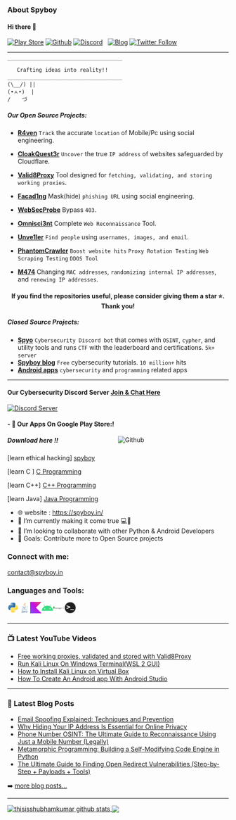 ### About Spyboy
#### Hi there 👋

[![Play Store](https://img.shields.io/badge/-PlayStore-black?style=flat&labelColor=black&logo=android&logoColor=green)](https://play.google.com/store/apps/details?id=info.shubham.pcassistant)
[![Github](https://img.shields.io/badge/-Github-000?style=flat&logo=Github&logoColor=white)](https://github.com/thisisshubhamkumar)
[![Discord](https://img.shields.io/badge/-Discord-738ADB?style=flat&logo=discord&logoColor=white)](https://discord.com/invite/DPKPA9u)
&nbsp;
[![Blog](https://img.shields.io/website?label=spyboy.blog&style=for-the-badge&url=https%3A%2F%2Fcodestackr.com)](https://spyboy.blog/)
[![Twitter Follow](https://img.shields.io/twitter/follow/itisspyboy?color=1DA1F2&logo=twitter&style=for-the-badge)](https://twitter.com/intent/follow?original_referer=https%3A%2F%2Fgithub.com%2FcodeSTACKr&screen_name=itisspyboy)

---

    ￣￣￣￣￣￣￣￣￣￣￣￣￣￣￣￣￣￣￣￣￣￣
       Crafting ideas into reality!!                      
    ＿＿＿＿＿＿＿＿＿＿＿＿＿＿＿＿＿＿＿＿＿＿ 
    (\__/) || 
    (•ㅅ•)  | 
    / 　 づ
##### Our Open Source Projects:

- [**R4ven**](https://github.com/spyboy-productions/r4ven) `Track` the accurate `location` of Mobile/Pc using social engineering.

- [**CloakQuest3r**](https://github.com/spyboy-productions/CloakQuest3r) `Uncover` the true `IP address` of websites safeguarded by Cloudflare.

- [**Valid8Proxy**](https://github.com/spyboy-productions/Valid8Proxy) Tool designed for `fetching, validating, and storing working proxies`.

- [**Facad1ng**](https://github.com/spyboy-productions/Facad1ng) Mask(hide) `phishing URL` using social engineering.

- [**WebSecProbe**](https://github.com/spyboy-productions/WebSecProbe) Bypass `403`.

- [**Omnisci3nt**](https://github.com/spyboy-productions/omnisci3nt) Complete `Web Reconnaissance` Tool.

- [**Unve1ler**](https://github.com/spyboy-productions/unve1ler) `Find people` using `usernames, images, and email`.

- [**PhantomCrawler**](https://github.com/spyboy-productions/PhantomCrawler) `Boost website hits` `Proxy Rotation Testing` `Web Scraping Testing` `DDOS Tool`
  
- [**M474**](https://github.com/spyboy-productions/M474) Changing `MAC addresses`, `randomizing internal IP addresses`, and `renewing IP addresses`.

<h4 align="center">If you find the repositories useful, please consider giving them a star ⭐️. Thank you!<h4/>

##### Closed Source Projects:

- [**Spyo**](https://top.gg/bot/877644741339144244) `Cybersecurity Discord bot` that comes with `OSINT`, `cypher`, and utility tools and runs `CTF` with the leaderboard and certifications. `5k+ server`
- [**Spyboy blog**](https://spyboy.blog/) `Free` cybersecurity tutorials. `10 million+` hits
- [**Android apps**](https://play.google.com/store/apps/dev?id=6188034454598466210) `cybersecurity` and `programming` related apps
---

#### Our Cybersecurity Discord Server [Join & Chat Here](https://discord.gg/ZChEmMwE8d)
[![Discord Server](https://discord.com/api/guilds/726495265330298973/embed.png)](https://discord.gg/ZChEmMwE8d)

#### - 🔭 Our Apps On Google Play Store:!
<img width="50%" align="right" alt="Github" src="https://raw.githubusercontent.com/onimur/.github/master/.resources/git-header.svg" />

##### Download here !!
[learn ethical hacking] [spyboy]

[learn C ] [C Programming]

[learn C++] [C++ Programming]

[learn Java] [Java Programming]

- 🌐 website : https://spyboy.in/
- 🤖 I’m currently making it come true 💻📲
- 👀 I’m looking to collaborate with other Python & Android Developers
- 🥅 Goals: Contribute more to Open Source projects

### Connect with me:

contact@spyboy.in

### Languages and Tools:

<img align="left" alt="python" width="26px" src="https://raw.githubusercontent.com/github/explore/80688e429a7d4ef2fca1e82350fe8e3517d3494d/topics/python/python.png" />
<img align="left" alt="java" width="26px" src="https://raw.githubusercontent.com/github/explore/80688e429a7d4ef2fca1e82350fe8e3517d3494d/topics/java/java.png" />
<img align="left" alt="kotlin" width="26px" src="https://raw.githubusercontent.com/github/explore/80688e429a7d4ef2fca1e82350fe8e3517d3494d/topics/kotlin/kotlin.png" />
<img align="left" alt="android" width="26px" src="https://raw.githubusercontent.com/github/explore/80688e429a7d4ef2fca1e82350fe8e3517d3494d/topics/android/android.png" />
<img align="left" alt="MongoDB" width="26px" src="https://raw.githubusercontent.com/github/explore/80688e429a7d4ef2fca1e82350fe8e3517d3494d/topics/mongodb/mongodb.png" />
<img align="left" alt="Terminal" width="26px" src="https://raw.githubusercontent.com/github/explore/80688e429a7d4ef2fca1e82350fe8e3517d3494d/topics/terminal/terminal.png" />
<br />
<br />

---

### 📺 Latest YouTube Videos

<!-- YOUTUBE:START -->
- [Free working proxies, validated and stored with Valid8Proxy](https://www.youtube.com/watch?v=FWFFAbgC8Bo)
- [Run Kali Linux On Windows Terminal&lpar;WSL 2 GUI&rpar;](https://www.youtube.com/watch?v=G-gloEc-vLI)
- [How to Install Kali Linux on Virtual Box](https://www.youtube.com/watch?v=LwWlrbnLQIk)
- [How To Create An Android app With Android Studio](https://www.youtube.com/watch?v=xiXVBtBFnqQ)
<!-- YOUTUBE:END -->


---

### 📕 Latest Blog Posts

<!-- BLOG-POST-LIST:START -->
- [Email Spoofing Explained: Techniques and Prevention](https://spyboy.blog/2025/08/26/email-spoofing-explained-techniques-and-prevention/)
- [Why Hiding Your IP Address Is Essential for Online Privacy](https://spyboy.blog/2025/08/25/why-hiding-your-ip-address-is-essential-for-online-privacy/)
- [Phone Number OSINT: The Ultimate Guide to Reconnaissance Using Just a Mobile Number &lpar;Legally&rpar;](https://spyboy.blog/2025/06/08/phone-number-osint-the-ultimate-guide-to-reconnaissance-using-just-a-mobile-number-legally/)
- [Metamorphic Programming: Building a Self-Modifying Code Engine in Python](https://spyboy.blog/2025/05/03/metamorphic-programming-building-a-self-modifying-code-engine-in-python/)
- [The Ultimate Guide to Finding Open Redirect Vulnerabilities &lpar;Step-by-Step + Payloads + Tools&rpar;](https://spyboy.blog/2025/05/01/the-ultimate-guide-to-finding-open-redirect-vulnerabilities-step-by-step-payloads-tools/)
<!-- BLOG-POST-LIST:END -->

➡️ [more blog posts...](https://spyboy.blog/)

---

<a href="https://spyboy.blog/">
  <img align="center" src="https://github-readme-stats.anuraghazra1.vercel.app/api?username=thisisshubhamkumar&show_icons=true&include_all_commits=true&theme=material-palenight" alt="thisisshubhamkumar github stats" />
</a>
<a href="https://spyboy.blog/">
  <!-- Change the `github-readme-stats.anuraghazra1.vercel.app` to `github-readme-stats.vercel.app`  -->
  <img align="center" src="https://github-readme-stats.anuraghazra1.vercel.app/api/top-langs/?username=thisisshubhamkumar&layout=compact&theme=material-palenight" />
</a>


[website]: https://spyboy.blog/
[twitter]: https://twitter.com/itisspyboy
[youtube]: https://www.youtube.com/channel/UCEhncXKkZ2mFOcP-HOrL_KQ?view_as=subscriber
[instagram]: https://www.instagram.com/itisspyboy
[MyApps]: https://play.google.com/store/apps/dev?id=6188034454598466210
[spyboy]: https://play.google.com/store/apps/details?id=info.shubham.pcassistant&pcampaignid=MKT-Other-global-all-co-prtnr-py-PartBadge-Mar2515-1
[C Programming]: https://play.google.com/store/apps/details?id=com.spyboy.cprogramming&pcampaignid=MKT-Other-global-all-co-prtnr-py-PartBadge-Mar2515-1
[C++ Programming]: https://play.google.com/store/apps/details?id=com.spyboy.cplusplusprogramming&pcampaignid=MKT-Other-global-all-co-prtnr-py-PartBadge-Mar2515-1
[Java Programming]: https://play.google.com/store/apps/details?id=com.spyboy.javaprogramming&pcampaignid=MKT-Other-global-all-co-prtnr-py-PartBadge-Mar2515-1

